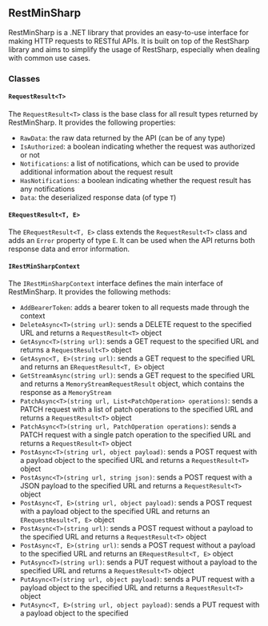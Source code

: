 ## RestMinSharp

RestMinSharp is a .NET library that provides an easy-to-use interface for making HTTP requests to RESTful APIs. It is built on top of the RestSharp library and aims to simplify the usage of RestSharp, especially when dealing with common use cases.

### Classes

#### `RequestResult<T>`

The `RequestResult<T>` class is the base class for all result types returned by RestMinSharp. It provides the following properties:

- `RawData`: the raw data returned by the API (can be of any type)
- `IsAuthorized`: a boolean indicating whether the request was authorized or not
- `Notifications`: a list of notifications, which can be used to provide additional information about the request result
- `HasNotifications`: a boolean indicating whether the request result has any notifications
- `Data`: the deserialized response data (of type `T`)

#### `ERequestResult<T, E>`

The `ERequestResult<T, E>` class extends the `RequestResult<T>` class and adds an `Error` property of type `E`. It can be used when the API returns both response data and error information.

#### `IRestMinSharpContext`

The `IRestMinSharpContext` interface defines the main interface of RestMinSharp. It provides the following methods:

- `AddBearerToken`: adds a bearer token to all requests made through the context
- `DeleteAsync<T>(string url)`: sends a DELETE request to the specified URL and returns a `RequestResult<T>` object
- `GetAsync<T>(string url)`: sends a GET request to the specified URL and returns a `RequestResult<T>` object
- `GetAsync<T, E>(string url)`: sends a GET request to the specified URL and returns an `ERequestResult<T, E>` object
- `GetStreamAsync(string url)`: sends a GET request to the specified URL and returns a `MemoryStreamRequestResult` object, which contains the response as a `MemoryStream`
- `PatchAsync<T>(string url, List<PatchOperation> operations)`: sends a PATCH request with a list of patch operations to the specified URL and returns a `RequestResult<T>` object
- `PatchAsync<T>(string url, PatchOperation operations)`: sends a PATCH request with a single patch operation to the specified URL and returns a `RequestResult<T>` object
- `PostAsync<T>(string url, object payload)`: sends a POST request with a payload object to the specified URL and returns a `RequestResult<T>` object
- `PostAsync<T>(string url, string json)`: sends a POST request with a JSON payload to the specified URL and returns a `RequestResult<T>` object
- `PostAsync<T, E>(string url, object payload)`: sends a POST request with a payload object to the specified URL and returns an `ERequestResult<T, E>` object
- `PostAsync<T>(string url)`: sends a POST request without a payload to the specified URL and returns a `RequestResult<T>` object
- `PostAsync<T, E>(string url)`: sends a POST request without a payload to the specified URL and returns an `ERequestResult<T, E>` object
- `PutAsync<T>(string url)`: sends a PUT request without a payload to the specified URL and returns a `RequestResult<T>` object
- `PutAsync<T>(string url, object payload)`: sends a PUT request with a payload object to the specified URL and returns a `RequestResult<T>` object
- `PutAsync<T, E>(string url, object payload)`: sends a PUT request with a payload object to the specified
